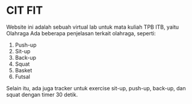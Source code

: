 # CIT FIT
Website ini adalah sebuah virtual lab untuk mata kuliah TPB ITB, yaitu Olahraga
Ada beberapa penjelasan terkait olahraga, seperti:
1. Push-up
2. Sit-up
3. Back-up
4. Squat
5. Basket
6. Futsal

Selain itu, ada juga tracker untuk exercise sit-up, push-up, back-up, dan squat dengan timer 30 detik.